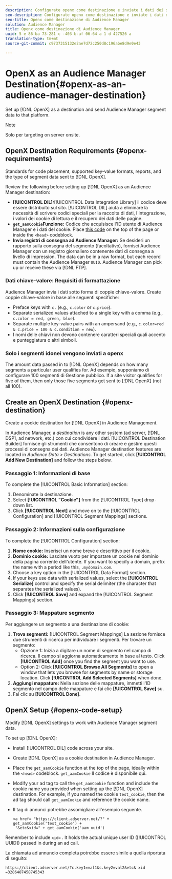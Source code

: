 ```yaml
---
description: Configurate openx come destinazione e inviate i dati dei segmenti di Audience Manager a quella piattaforma.
seo-description: Configurate openx come destinazione e inviate i dati dei segmenti di Audience Manager a quella piattaforma.
seo-title: Openx come destinazione di Audience Manager
solution: Audience Manager
title: Openx come destinazione di Audience Manager
uuid: 5 e 86 ba 73-281 c -403 b-af 06-64 a 1 d 427526 a
translation-type: tm+mt
source-git-commit: c9737315132e2ae7d72c250d8c196abe8d9e0e43

---
```



# OpenX as an Audience Manager Destination{#openx-as-an-audience-manager-destination}

Set up [!DNL OpenX] as a destination and send Audience Manager segment data to that platform.

>[!NOTE]
>
>Solo per targeting on server onsite.

## OpenX Destination Requirements {#openx-requirements}

Standards for code placement, supported key-value formats, reports, and the type of segment data sent to [!DNL OpenX].

<!-- aam-openx-requirements.xml -->

Review the following before setting up [!DNL OpenX] as an Audience Manager destination:

* **[!UICONTROL DIL]:**[!UICONTROL Data Integration Library] il codice deve essere distribuito sul sito. [!UICONTROL DIL] aiuta a eliminare la necessità di scrivere codici speciali per la raccolta di dati, l'integrazione, i valori dei cookie di lettura e il recupero dei dati delle pagine.
* **`get_aamCookie`Funzione:** Codice che acquisisce l'ID utente di Audience Manager e i dati del cookie. Place [this code](../../features/destinations/get-aam-cookie-code.md) on the top of the page or inside the `<head>` codeblock.
* **Invia registri di consegna ad Audience Manager:** Se desideri un rapporto sulla consegna del segmento (facoltativo), fornisci Audience Manager con un registro giornaliero contenente dati di consegna a livello di impression. The data can be in a raw format, but each record must contain the Audience Manager `UUID`. Audience Manager can pick up or receive these via [!DNL FTP].

### Dati chiave-valore: Requisiti di formattazione

Audience Manager invia i dati sotto forma di coppie chiave-valore. Create coppie chiave-valore in base alle seguenti specifiche:

* Preface keys with `c.` (e.g., `c.color` or `c.price`).
* Separate serialized values attached to a single key with a comma (e.g., `c.color = red, green, blue`).
* Separate multiple key-value pairs with an ampersand (e.g., `c.color=red & c.price = 100 & c.condition = new`).
* I nomi delle chiavi non devono contenere caratteri speciali quali accento e punteggiatura o altri simboli.

### Solo i segmenti idonei vengono inviati a openx

The amount data passed in to [!DNL OpenX] depends on how many segments a particular user qualifies for. Ad esempio, supponiamo di configurare 100 segmenti di Gestione pubblico. If a site visitor qualifies for five of them, then only those five segments get sent to [!DNL OpenX] (not all 100).

## Create an OpenX Destination {#openx-destination}

Create a cookie destination for [!DNL OpenX] in Audience Management.

<!-- aam-openx-destination.xml -->

In Audience Manager, a *destination* is any other system (ad server, [!DNL DSP], ad network, etc.) con cui condividere i dati. [!UICONTROL Destination Builder] fornisce gli strumenti che consentono di creare e gestire questi processi di consegna dei dati. Audience Manager destination features are located in *Audience Data &gt; Destinations*. To get started, click **[!UICONTROL Add New Destination]** and follow the steps below.

### Passaggio 1: Informazioni di base

To complete the [!UICONTROL Basic Information] section:

1. Denominate la destinazione.
1. Select **[!UICONTROL "Cookie"]** from the [!UICONTROL Type] drop-down list.
1. Click **[!UICONTROL Next]** and move on to the [!UICONTROL Configuration] and [!UICONTROL Segment Mappings] sections.

### Passaggio 2: Informazioni sulla configurazione

To complete the [!UICONTROL Configuration] section:

1. **Nome cookie:** Inserisci un nome breve e descrittivo per il cookie.
1. **Dominio cookie:** Lasciate vuoto per impostare un cookie nel dominio della pagina corrente dell'utente. If you want to specify a domain, prefix the name with a period like this, `.mydomain.com`.
1. Choose a key option in the [!UICONTROL Data Format] section.
1. If your keys use data with serialized values, select the **[!UICONTROL Serialize]** control and specify the serial delimiter (the character that separates the serialized values).
1. Click **[!UICONTROL Save]** and expand the [!UICONTROL Segment Mappings] section.

### Passaggio 3: Mappature segmento

Per aggiungere un segmento a una destinazione di cookie:

1. **Trova segmenti:** [!UICONTROL Segment Mappings] La sezione fornisce due strumenti di ricerca per individuare i segmenti. Per trovare un segmento:
   * Opzione 1: Inizia a digitare un nome di segmento nel campo di ricerca. Il campo si aggiorna automaticamente in base al testo. Click **[!UICONTROL Add]** once you find the segment you want to use.
   * Option 2: Click **[!UICONTROL Browse All Segments]** to open a window that lets you browse for segments by name or storage location. Click **[!UICONTROL Add Selected Segments]** when done.
1. **Aggiungi mappature:** Nella sezione delle mappature, immetti l'ID segmento nel campo delle mappature e fai clic **[!UICONTROL Save]** su.
1. Fai clic su **[!UICONTROL Done]**.

## OpenX Setup {#openx-code-setup}

Modify [!DNL OpenX] settings to work with Audience Manager segment data.

<!-- aam-openx-code.xml -->

To set up [!DNL OpenX]:

* Install [!UICONTROL DIL] code across your site.
* Create [!DNL OpenX] as a cookie destination in Audience Manager.
* Place the `get_aamCookie` function at the top of the page, ideally within the `<head>` codeblock. `get_aamCookie` Il codice è disponibile [](../../features/destinations/get-aam-cookie-code.md)qui.
* Modify your ad tag to call the `get_aamCookie` function and include the cookie name you provided when setting up the [!DNL OpenX] destination. For example, if you named the cookie `test_cookie`, then the ad tag should call `get_aamCookie` and reference the cookie name.
* Il tag di annunci potrebbe assomigliare all'esempio seguente.

   ```
   <a href= "https://client.adserver.net/?" + get_aamCookie('test_cookie') +
    "&etc&xid=" + get_aamCookie('aam_uuid')
   ```

Remember to include `xid=` . It holds the actual unique user ID ([!UICONTROL UUID]) passed in during an ad call.

La chiamata ad annuncio completa potrebbe essere simile a quella riportata di seguito:

```
https://client.adserver.net/?c.key1=val1&c.key2=val2&etc& xid =3286487458745343
```
